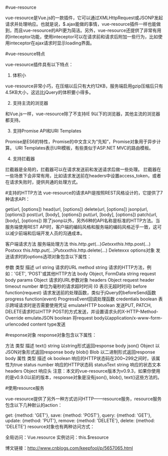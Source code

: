 #vue-resource

vue-resource是Vue.js的一款插件，它可以通过XMLHttpRequest或JSONP发起请求并处理响应。也就是说，$.ajax能做的事情，vue-resource插件一样也能做到，而且vue-resource的API更为简洁。另外，vue-resource还提供了非常有用的inteceptor功能，使用inteceptor可以在请求前和请求后附加一些行为，比如使用inteceptor在ajax请求时显示loading界面。

#vue-resource特点

 vue-resource插件具有以下特点：

 1. 体积小

 vue-resource非常小巧，在压缩以后只有大约12KB，服务端启用gzip压缩后只有4.5KB大小，这远比jQuery的体积要小得多。

 2. 支持主流的浏览器

 和Vue.js一样，vue-resource除了不支持IE 9以下的浏览器，其他主流的浏览器都支持。

 3. 支持Promise API和URI Templates

 Promise是ES6的特性，Promise的中文含义为“先知”，Promise对象用于异步计算。
 URI Templates表示URI模板，有些类似于ASP.NET MVC的路由模板。

 4. 支持拦截器

 拦截器是全局的，拦截器可以在请求发送前和发送请求后做一些处理。
 拦截器在一些场景下会非常有用，比如请求发送前在headers中设置access_token，或者在请求失败时，提供共通的处理方式。


#支持的HTTP方法
 vue-resource的请求API是按照REST风格设计的，它提供了7种请求API：
 
 get(url, [options])
 head(url, [options])
 delete(url, [options])
 jsonp(url, [options])
 post(url, [body], [options])
 put(url, [body], [options])
 patch(url, [body], [options])
 除了jsonp以外，另外6种的API名称是标准的HTTP方法。当服务端使用REST API时，客户端的编码风格和服务端的编码风格近乎一致，这可以减少前端和后端开发人员的沟通成本。

 客户端请求方法	        服务端处理方法
 this.$http.get(...)	Getxxx
 this.$http.post(...)	Postxxx
 this.$http.put(...)	Putxxx
 this.$http.delete(...)	Deletexxx
 options对象
 发送请求时的options选项对象包含以下属性：

 参数	类型	描述
 url	string	请求的URL
 method	string	请求的HTTP方法，例如：'GET', 'POST'或其他HTTP方法
 body	Object, FormData string	request body
 params	Object	请求的URL参数对象
 headers	Object	request header
 timeout	number	单位为毫秒的请求超时时间 (0 表示无超时时间)
 before	function(request)	请求发送前的处理函数，类似于jQuery的beforeSend函数
 progress	function(event)	ProgressEvent回调处理函数
 credentials	boolean	表示跨域请求时是否需要使用凭证
 emulateHTTP	boolean	发送PUT, PATCH, DELETE请求时以HTTP POST的方式发送，并设置请求头的X-HTTP-Method-Override
 emulateJSON	boolean	将request body以application/x-www-form-urlencoded content type发送

#response对象
  response对象包含以下属性：

  方法	类型	描述
  text()	string	以string形式返回response body
  json()	Object	以JSON对象形式返回response body
  blob()	Blob	以二进制形式返回response body
  属性	类型	描述
  ok	boolean	响应的HTTP状态码在200~299之间时，该属性为true
  status	number	响应的HTTP状态码
  statusText	string	响应的状态文本
  headers	Object	响应头
  注意：本文的vue-resource版本为v0.9.3，如果你使用的是v0.9.0以前的版本，response对象是没有json(), blob(), text()这些方法的。


 #使用resource服务

   vue-resource提供了另外一种方式访问HTTP——resource服务，resource服务包含以下几种默认的action：

   get: {method: 'GET'},
   save: {method: 'POST'},
   query: {method: 'GET'},
   update: {method: 'PUT'},
   remove: {method: 'DELETE'},
   delete: {method: 'DELETE'}
   resource对象也有两种访问方式：

   全局访问：Vue.resource
   实例访问：this.$resource




   博文链接：http://www.cnblogs.com/keepfool/p/5657065.html
